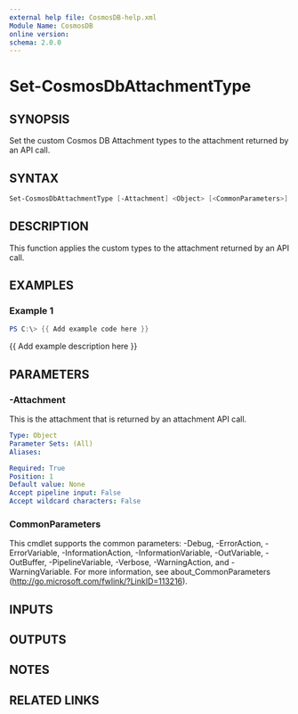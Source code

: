 ```yaml
---
external help file: CosmosDB-help.xml
Module Name: CosmosDB
online version:
schema: 2.0.0
---
```


# Set-CosmosDbAttachmentType

## SYNOPSIS

Set the custom Cosmos DB Attachment types to the attachment
returned by an API call.

## SYNTAX

```powershell
Set-CosmosDbAttachmentType [-Attachment] <Object> [<CommonParameters>]
```

## DESCRIPTION

This function applies the custom types to the attachment
returned by an API call.

## EXAMPLES

### Example 1

```powershell
PS C:\> {{ Add example code here }}
```

{{ Add example description here }}

## PARAMETERS

### -Attachment

This is the attachment that is returned by an attachment API call.

```yaml
Type: Object
Parameter Sets: (All)
Aliases:

Required: True
Position: 1
Default value: None
Accept pipeline input: False
Accept wildcard characters: False
```

### CommonParameters

This cmdlet supports the common parameters: -Debug, -ErrorAction, -ErrorVariable, -InformationAction, -InformationVariable, -OutVariable, -OutBuffer, -PipelineVariable, -Verbose, -WarningAction, and -WarningVariable.
For more information, see about_CommonParameters (http://go.microsoft.com/fwlink/?LinkID=113216).

## INPUTS

## OUTPUTS

## NOTES

## RELATED LINKS
